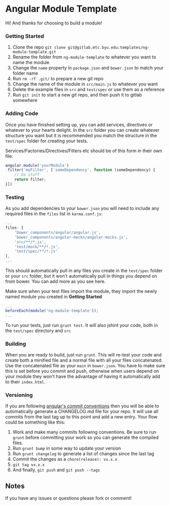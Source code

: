 # Angular Module Template

Hi! And thanks for choosing to build a module!

### Getting Started
1. Clone the repo `git clone git@gitlab.mtc.byu.edu:templates/ng-module-template.git`
2. Rename the folder from `ng-module-template` to whatever you want to name the module
3. Change the `name` property in `package.json` and `bower.json` to match your folder name
4. Run `rm -rf .git/` to prepare a new git repo
5. Change the name of the module in `src/main.js` to whatever you want
6. Delete the example files in `src` and `test/spec` or use them as a reference
7. Run `git init` to start a new git repo, and then push it to gitlab somewhere

### Adding Code

Once you have finished setting up, you can add services, directives or whatever
to your hearts delight.  In the `src` folder you can create whatever structure you
want but it is recommended you match the structure in the `test/spec` folder
for creating your tests.

Services/Factories/Directives/Filters etc should be of this form in their own
file:

```javascript
angular.module('yourModule')
.filter('myFilter', ['someDependency', function (someDependency) {
	// Do stuff
	return filter;
}])
```

### Testing
As you add dependencies to your `bower.json` you will need to include any
required files in the `files` list in `karma.conf.js`:

```javascript
...
files: [
	'bower_components/angular/angular.js',
	'bower_components/angular-mocks/angular-mocks.js',
	'src/**/*.js',
	'test/mock/**/*.js',
	'test/spec/**/*.js'
],
...
```
This should automatically pull in any files you create in the `test/spec` folder
or your `src` folder, but it won't automatically pull in things you depend
on from bower.  You can add more as you see here.

Make sure when your test files import the module, they import the newly named
module you created in **Getting Started**

```javascript
...
beforeEach(module('ng-module-template'));
...
```

To run your tests, just run `grunt test`.  It will also jshint your code, both
in the `test/spec` directory and `src`

### Building
When you are ready to build, just run `grunt`.  This will re-test your code and  create both a
minified file and a normal file with all your files concatenated.  Use the
concatenated file as your `main` in `bower.json`.  You have to make sure
this is set before you commit and push, otherwise when users depend on your
module they won't have the advantage of having it automatically add to their
`index.html`.

### Versioning
If you are following [angular's commit conventions](https://github.com/angular/angular.js/blob/master/CONTRIBUTING.md#-git-commit-guidelines) then you will be able to automatically generate a CHANGELOG.md file for your repo.  It will use all commits from the last tag up to this point and add a new entry.  Your flow could be something like this:

1. Work and make many commits following conventions.  Be sure to run `grunt` before committing your work so you can generate the compiled files.
2. Run `grunt bump` in some way to update your version
3. Run `grunt changelog` to generate a list of changes since the last tag
4. Commit the changes as a `chore(release): vx.x.x`
5. `git tag vx.x.x`
6. And finally, `git push` and `git push --tags`

## Notes
If you have any issues or questions please fork or comment!
